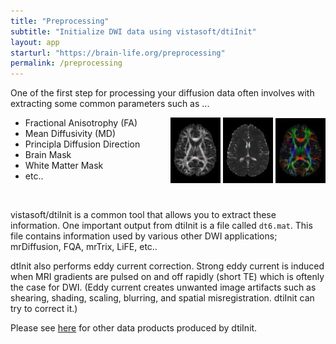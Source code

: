 ```yaml
---
title: "Preprocessing"
subtitle: "Initialize DWI data using vistasoft/dtiInit"
layout: app
starturl: "https://brain-life.org/preprocessing"
permalink: /preprocessing
---
```


One of the first step for processing your diffusion data often involves with extracting some 
common parameters such as ...

<div style="float: right;">
    <!--<img src="/images/preprocessing/t1.jpg" width="80px;">-->
    <img src="/images/preprocessing/fa.jpg" width="80px;">
    <img src="/images/preprocessing/md.jpg" width="80px;">
    <img src="/images/preprocessing/vector.jpg" width="80px">
</div>

* Fractional Anisotrophy (FA)
* Mean Diffusivity (MD)
* Principla Diffusion Direction
* Brain Mask
* White Matter Mask
* etc..
<br clear="both">

vistasoft/dtiInit is a common tool that allows you to extract these information.
One important output from dtiInit is a file called `dt6.mat`. 
This file contains information used by various other DWI applications; mrDiffusion, FQA, mrTrix, LiFE, etc..

dtInit also performs eddy current correction. Strong eddy current is induced when MRI gradients are pulsed on and off rapidly (short TE) which is oftenly the case for DWI. (Eddy current creates unwanted image artifacts such as shearing, shading, scaling, blurring, and spatial misregistration. dtiInit can try to correct it.)

Please see [here](https://github.com/vistalab/vistasoft/wiki/DWI-Files) for other data products produced by dtiInit.

